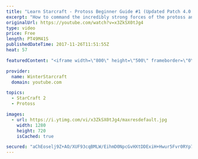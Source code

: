 ```yaml
---
title: "Learn Starcraft - Protoss Beginner Guide #1 (Updated Patch 4.0 FREE TO PLAY)"
excerpt: "How to command the incredibly strong forces of the protoss and cover weaknesses against the other inferior races. Updated for patch 4.0! This guide is not intended for COMPLETELY new players, but those who have played several games/campaign missions and grasp the very basics."
originalUrl: https://youtube.com/watch?v=x3ZkSX0tJg4
type: video
price: Free
length: PT49M41S
publishedDateTime: 2017-11-26T11:51:55Z
heat: 57

featuredContent: "<iframe width=\"800\" height=\"500\" frameborder=\"0\" src=\"https://www.youtube.com/embed/x3ZkSX0tJg4\" allow=\"accelerometer; autoplay; encrypted-media; gyroscope; picture-in-picture\" allowfullscreen></iframe>"

provider:
  name: WinterStarcraft
  domain: youtube.com

topics:
  - StarCraft 2
  - Protoss

images:
  - url: https://i.ytimg.com/vi/x3ZkSX0tJg4/maxresdefault.jpg
    width: 1280
    height: 720
    isCached: true

secured: "aChEoselj9Z+AO/XUF93cqBMLW/EihmD0NpcGvHXtDDExiH+Hwur5Fvr0RYp7iZtQ53o71D/9M/pdWKlSgWLb8mXBbRU3abU2RlGDbCEyiKuLcEYyw/cNa5DgnGMuXgCGRnReTSMPErUkixOWBYLGD28ajCKkUOmu3Mx+BfK0ToUatLf6T5zkVFbbk9fSwybmXWaJH0B794iiLNPoX2EdplU7WCW1OH1dlglUlWLPRjRWY3XXkzFCFHG81gx3NCqjxQIHFqW/Mx1SEzn9jxI0QLkqEbE9GDJDNDrNilSWsqFiqf49ZHevU3hnc7rNVbsb8uNJNVEPDhkj83ZlUXZZ08YlMr7UZIh5ACicsi1EDJ0UT8iCP9quGAdiDhyX2NRFe3LMFVdT+8SvZg1oRxrlTraYmDmSB71/Nte2RfnmPNFqLlo/BtC348/SvDPW8+L;7CArXSYC87zNQlb5kQJOww=="
---
```


